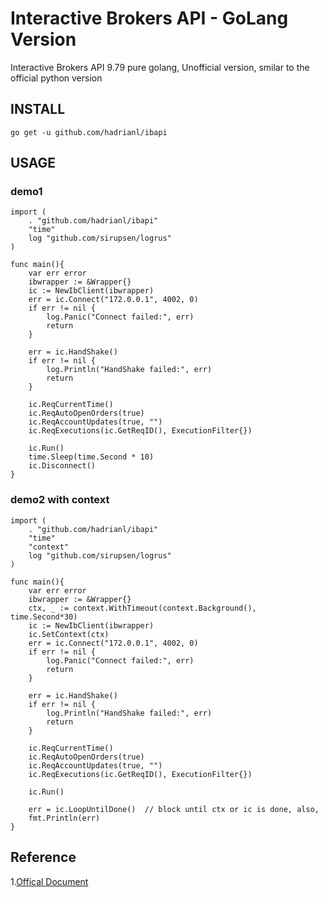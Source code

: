 # Interactive Brokers API - GoLang Version
Interactive Brokers API 9.79
pure golang, Unofficial version, smilar to the official python version


## INSTALL
`go get -u github.com/hadrianl/ibapi`

## USAGE
### demo1
```golang
import (
    . "github.com/hadrianl/ibapi"
    "time"
    log "github.com/sirupsen/logrus"
)

func main(){
    var err error
    ibwrapper := &Wrapper{}
    ic := NewIbClient(ibwrapper)
    err = ic.Connect("172.0.0.1", 4002, 0)
    if err != nil {
        log.Panic("Connect failed:", err)
        return
    }

    err = ic.HandShake()
    if err != nil {
        log.Println("HandShake failed:", err)
        return
    }

    ic.ReqCurrentTime()
    ic.ReqAutoOpenOrders(true)
    ic.ReqAccountUpdates(true, "")
    ic.ReqExecutions(ic.GetReqID(), ExecutionFilter{})

    ic.Run()
    time.Sleep(time.Second * 10)
    ic.Disconnect()
}

```

### demo2 with context 
```golang
import (
    . "github.com/hadrianl/ibapi"
    "time"
    "context"
    log "github.com/sirupsen/logrus"
)

func main(){
    var err error
    ibwrapper := &Wrapper{}
    ctx, _ := context.WithTimeout(context.Background(), time.Second*30)
    ic := NewIbClient(ibwrapper)
    ic.SetContext(ctx)
    err = ic.Connect("172.0.0.1", 4002, 0)
    if err != nil {
        log.Panic("Connect failed:", err)
        return
    }

    err = ic.HandShake()
    if err != nil {
        log.Println("HandShake failed:", err)
        return
    }

    ic.ReqCurrentTime()
    ic.ReqAutoOpenOrders(true)
    ic.ReqAccountUpdates(true, "")
    ic.ReqExecutions(ic.GetReqID(), ExecutionFilter{})

    ic.Run()
    
    err = ic.LoopUntilDone()  // block until ctx or ic is done, also, 
	fmt.Println(err)
}

```

## Reference 
1.[Offical Document](https://interactivebrokers.github.io/tws-api/) 